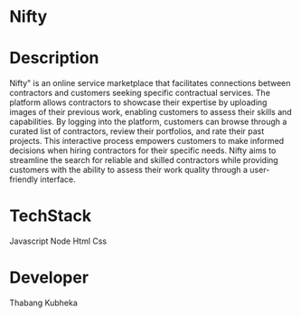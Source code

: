 # Nifty

# Description

Nifty" is an online service marketplace that facilitates connections between contractors and customers seeking specific contractual services. The platform allows contractors to showcase their expertise by uploading images of their previous work, enabling customers to assess their skills and capabilities. By logging into the platform, customers can browse through a curated list of contractors, review their portfolios, and rate their past projects. This interactive process empowers customers to make informed decisions when hiring contractors for their specific needs. Nifty aims to streamline the search for reliable and skilled contractors while providing customers with the ability to assess their work quality through a user-friendly interface.

# TechStack
Javascript
Node
Html
Css

# Developer
Thabang Kubheka
